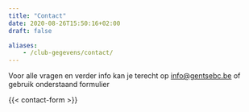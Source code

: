 ```yaml
---
title: "Contact"
date: 2020-08-26T15:50:16+02:00
draft: false

aliases:
    - /club-gegevens/contact/
---
```

Voor alle vragen en verder info kan je terecht op info@gentsebc.be of gebruik onderstaand formulier

{{< contact-form >}}